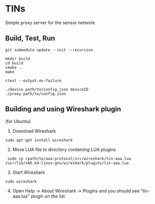 # TINs
Simple proxy server for the sensor network

## Build, Test, Run
```
git submodule update --init --recursive
```
```
mkdir build
cd build
cmake ..
make
```
```
ctest --output-on-failure
```
```
./device path/to/config.json deviceID
./proxy path/to/config.json
```

## Building and using Wireshark plugin
(for Ubuntu)
1. Download Wireshark

```sudo apt-get install wireshark```

2. Move LUA file to directory containing LUA plugins

```
 sudo cp /path/to/aaa-protocol/src/wireshark/tin-aaa.lua /usr/lib/x86_64-linux-gnu/wireshark/plugins/tin-aaa.lua
```

3. Start Wireshark 
```
sudo wireshark
```

4. Open Help -> About Wireshark -> Plugins and you should see "tin-aaa.lua" plugin on the list

